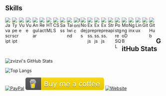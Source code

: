 <h2> Skills </h2>
<img width="22px" title="Javascript" align="left" src="https://raw.githubusercontent.com/rahulbanerjee26/githubAboutMeGenerator/main/icons/javascript.svg">
<img width="22px" title="Typescript" align="left" src="https://raw.githubusercontent.com/rahulbanerjee26/githubAboutMeGenerator/main/icons/typescript.svg">
<img width="22px" title="Vue" align="left" src="https://raw.githubusercontent.com/rahulbanerjee26/githubAboutMeGenerator/main/icons/vuejs.svg">
<img width="22px" title="Vue" align="left" src="https://raw.githubusercontent.com/rahulbanerjee26/githubAboutMeGenerator/main/icons/nuxtjs.svg">
<img width="22px" title="Angular" align="left" src="https://raw.githubusercontent.com/rahulbanerjee26/githubAboutMeGenerator/main/icons/angularjs.svg">
<img width="22px" title="React" align="left" src="https://raw.githubusercontent.com/rahulbanerjee26/githubAboutMeGenerator/main/icons/reactjs.svg">
<img width="22px" title="HTML" align="left" src="https://raw.githubusercontent.com/rahulbanerjee26/githubAboutMeGenerator/main/icons/html.svg">
<img width="22px" title="CSS" align="left" src="https://raw.githubusercontent.com/rahulbanerjee26/githubAboutMeGenerator/main/icons/css.svg">
<img width="22px" title="Sass" align="left" src="https://raw.githubusercontent.com/rahulbanerjee26/githubAboutMeGenerator/main/icons/sass.svg">
<img width="22px" title="Tailwind" align="left" src="https://raw.githubusercontent.com/rahulbanerjee26/githubAboutMeGenerator/main/icons/tailwind.svg">
<img width="22px" title="Ionic" align="left" src="https://raw.githubusercontent.com/rahulbanerjee26/githubAboutMeGenerator/main/icons/ionic.svg">
<img width="22px" title="Nodejs" align="left" src="https://raw.githubusercontent.com/rahulbanerjee26/githubAboutMeGenerator/main/icons/nodejs.svg">
<img width="22px" title="Express.js" align="left" src="https://raw.githubusercontent.com/rahulbanerjee26/githubAboutMeGenerator/main/icons/express.svg">
<img width="22px" title="Express.js" align="left" src="https://raw.githubusercontent.com/rahulbanerjee26/githubAboutMeGenerator/main/icons/php.svg">
<img width="22px" title="Express.js" align="left" src="https://raw.githubusercontent.com/rahulbanerjee26/githubAboutMeGenerator/main/icons/laravel.svg">
<img width="22px" title="Strapi" align="left" src="https://cdn.worldvectorlogo.com/logos/strapi-2.svg">
<img width="22px" title="PostgreSQL" align="left" src="https://raw.githubusercontent.com/rahulbanerjee26/githubAboutMeGenerator/main/icons/postgresql.svg">
<img width="22px" title="MongoDB" align="left" src="https://raw.githubusercontent.com/rahulbanerjee26/githubAboutMeGenerator/main/icons/mongodb.svg">
<img width="22px" title="Nginx" align="left" src="https://raw.githubusercontent.com/rahulbanerjee26/githubAboutMeGenerator/main/icons/nginx.svg">
<img width="22px" title="Linux" align="left" src="https://raw.githubusercontent.com/rahulbanerjee26/githubAboutMeGenerator/main/icons/linux.svg">
<img width="22px" title="Git" align="left" src="https://raw.githubusercontent.com/rahulbanerjee26/githubAboutMeGenerator/main/icons/git.svg">
<img width="22px" title="GitHub" align="left" src="https://raw.githubusercontent.com/rahulbanerjee26/githubAboutMeGenerator/main/icons/github.svg">

<br>
<br>
<h2> GitHub Stats </h2>

<p>
<picture>
  <source media="(prefers-color-scheme: dark)" srcset="https://github-readme-stats.vercel.app/api?username=zvizvi&count_private=true&show_icons=true&theme=github_dark">
  <img alt="zvizvi's GitHub Stats" src="https://github-readme-stats.vercel.app/api?username=zvizvi&count_private=true&show_icons=true">
</picture>
</p>
<p>
<picture>
  <source media="(prefers-color-scheme: dark)" srcset="https://github-readme-stats.vercel.app/api/top-langs/?username=zvizvi&layout=compact&card_width=445&theme=github_dark">
  <img alt="Top Langs" src="https://github-readme-stats.vercel.app/api/top-langs/?username=zvizvi&layout=compact&card_width=445">
</picture>
</p>

[![PayPal][badge_paypal]][paypal_link]
[![BuyMeACoffee][badge_buymeacoffee]][buymeacoffee_link]
[![Website][badge_website]][website_link]

[badge_paypal]: https://ionicabizau.github.io/badges/paypal.svg
[paypal_link]: https://paypal.me/zvizvi/5USD
[badge_buymeacoffee]: ./buymeacoffee.svg
[buymeacoffee_link]: https://www.buymeacoffee.com/zvizvi
[badge_website]: https://img.shields.io/static/v1?label=%F0%9F%8C%90&message=zvizvi.xyz&color=green&style=flat
[website_link]: https://zvizvi.xyz


<!-- ------- -->

<!--
### Hi there 👋

**zvizvi/zvizvi** is a ✨ _special_ ✨ repository because its `README.md` (this file) appears on your GitHub profile.

Here are some ideas to get you started:

- 🔭 I’m currently working on ...
- 🌱 I’m currently learning ...
- 👯 I’m looking to collaborate on ...
- 🤔 I’m looking for help with ...
- 💬 Ask me about ...
- 📫 How to reach me: ...
- 😄 Pronouns: ...
- ⚡ Fun fact: ...
-->
